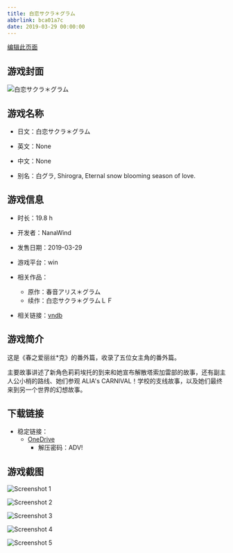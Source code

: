 ```yaml
---
title: 白恋サクラ＊グラム
abbrlink: bca01a7c
date: 2019-03-29 00:00:00
---
```

[编辑此页面](https://github.com/ACG-3/ADV3-source/blob/main/source/_posts/games/%E7%99%BD%E6%81%8B%E3%82%B5%E3%82%AF%E3%83%A9%EF%BC%8A%E3%82%B0%E3%83%A9%E3%83%A0.md)

## 游戏封面

![白恋サクラ＊グラム](https://pan.timero.xyz/d/onedrive/img_lib_001/%E7%99%BD%E6%81%8B%E3%82%B5%E3%82%AF%E3%83%A9%EF%BC%8A%E3%82%B0%E3%83%A9%E3%83%A0_cover.avif)


## 游戏名称

- 日文：白恋サクラ＊グラム
- 英文：None
- 中文：None

- 别名：白グラ, Shirogra, Eternal snow blooming season of love.


## 游戏信息

- 时长：19.8 h
- 开发者：NanaWind
- 发售日期：2019-03-29
- 游戏平台：win
- 相关作品：
   - 原作：春音アリス＊グラム
   - 续作：白恋サクラ＊グラムＬＦ

- 相关链接：[vndb](https://vndb.org/v22610)


## 游戏简介

这是《春之爱丽丝*克》的番外篇，收录了五位女主角的番外篇。

主要故事讲述了新角色莉莉埃托的到来和她宣布解散塔索加雷部的故事，还有副主人公小梢的路线、她们参观 ALIA's CARNIVAL！学校的支线故事，以及她们最终来到另一个世界的幻想故事。


## 下载链接

- 稳定链接：
    - [OneDrive](https://pan.timero.xyz/onedrive/adv_lib_001/%E7%99%BD%E6%81%8B%E3%82%B5%E3%82%AF%E3%83%A9%EF%BC%8A%E3%82%B0%E3%83%A9%E3%83%A0)
        - 解压密码：ADV!



## 游戏截图


![Screenshot 1](https://pan.timero.xyz/d/onedrive/img_lib_001/%E7%99%BD%E6%81%8B%E3%82%B5%E3%82%AF%E3%83%A9%EF%BC%8A%E3%82%B0%E3%83%A9%E3%83%A0_Screenshot_1.avif)

![Screenshot 2](https://pan.timero.xyz/d/onedrive/img_lib_001/%E7%99%BD%E6%81%8B%E3%82%B5%E3%82%AF%E3%83%A9%EF%BC%8A%E3%82%B0%E3%83%A9%E3%83%A0_Screenshot_2.avif)

![Screenshot 3](https://pan.timero.xyz/d/onedrive/img_lib_001/%E7%99%BD%E6%81%8B%E3%82%B5%E3%82%AF%E3%83%A9%EF%BC%8A%E3%82%B0%E3%83%A9%E3%83%A0_Screenshot_3.avif)

![Screenshot 4](https://pan.timero.xyz/d/onedrive/img_lib_001/%E7%99%BD%E6%81%8B%E3%82%B5%E3%82%AF%E3%83%A9%EF%BC%8A%E3%82%B0%E3%83%A9%E3%83%A0_Screenshot_4.avif)

![Screenshot 5](https://pan.timero.xyz/d/onedrive/img_lib_001/%E7%99%BD%E6%81%8B%E3%82%B5%E3%82%AF%E3%83%A9%EF%BC%8A%E3%82%B0%E3%83%A9%E3%83%A0_Screenshot_5.avif)

